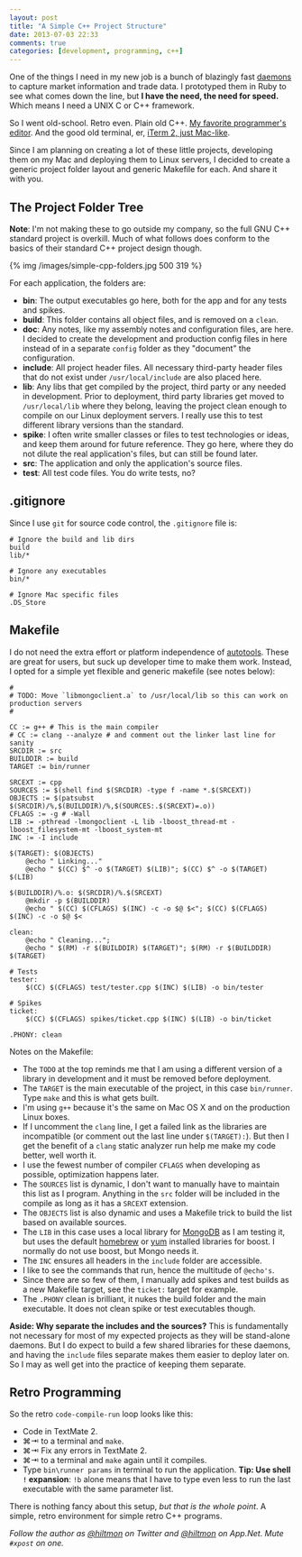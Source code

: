 ```yaml
---
layout: post
title: "A Simple C++ Project Structure"
date: 2013-07-03 22:33
comments: true
categories: [development, programming, c++]
---
```


One of the things I need in my new job is a bunch of blazingly fast [daemons][wp1] to capture market information and trade data. I prototyped them in Ruby to see what comes down the line, but **I have the need, the need for speed.** Which means I need a UNIX C or C++ framework.

So I went old-school. Retro even. Plain old C++. [My favorite programmer's editor](https://hiltmon.com/blog/2013/01/14/back-to-textmate-2/). And the good old terminal, er, [iTerm 2, just Mac-like](https://hiltmon.com/blog/2013/02/13/make-iterm-2-more-mac-like/).

Since I am planning on creating a lot of these little projects, developing them on my Mac and deploying them to Linux servers, I decided to create a generic project folder layout and generic Makefile for each. And share it with you.

## The Project Folder Tree

**Note**: I'm not making these to go outside my company, so the full GNU C++ standard project is overkill. Much of what follows does conform to the basics of their standard C++ project design though.

{% img /images/simple-cpp-folders.jpg 500 319 %}

For each application, the folders are:

* **bin**: The output executables go here, both for the app and for any tests and spikes.
* **build**: This folder contains all object files, and is removed on a `clean`.
* **doc**: Any notes, like my assembly notes and configuration files, are here. I decided to create the development and production config files in here instead of in a separate `config` folder as they "document" the configuration.
* **include**: All project header files. All necessary third-party header files that do not exist under `/usr/local/include` are also placed here.
* **lib**: Any libs that get compiled by the project, third party or any needed in development. Prior to deployment, third party libraries get moved to `/usr/local/lib` where they belong, leaving the project clean enough to compile on our Linux deployment servers. I really use this to test different library versions than the standard.
* **spike**: I often write smaller classes or files to test technologies or ideas, and keep them around for future reference. They go here, where they do not dilute the real application's files, but can still be found later.
* **src**: The application and only the application's source files.
* **test**: All test code files. You do write tests, no?

## .gitignore

Since I use `git` for source code control, the `.gitignore` file is:

```
# Ignore the build and lib dirs
build
lib/*

# Ignore any executables
bin/*

# Ignore Mac specific files
.DS_Store
```

## Makefile

I do not need the extra effort or platform independence of [autotools](http://en.wikipedia.org/wiki/GNU_build_system). These are great for users, but suck up developer time to make them work. Instead, I opted for a simple yet flexible and generic makefile (see notes below):

```
#
# TODO: Move `libmongoclient.a` to /usr/local/lib so this can work on production servers
#
 
CC := g++ # This is the main compiler
# CC := clang --analyze # and comment out the linker last line for sanity
SRCDIR := src
BUILDDIR := build
TARGET := bin/runner
 
SRCEXT := cpp
SOURCES := $(shell find $(SRCDIR) -type f -name *.$(SRCEXT))
OBJECTS := $(patsubst $(SRCDIR)/%,$(BUILDDIR)/%,$(SOURCES:.$(SRCEXT)=.o))
CFLAGS := -g # -Wall
LIB := -pthread -lmongoclient -L lib -lboost_thread-mt -lboost_filesystem-mt -lboost_system-mt
INC := -I include

$(TARGET): $(OBJECTS)
	@echo " Linking..."
	@echo " $(CC) $^ -o $(TARGET) $(LIB)"; $(CC) $^ -o $(TARGET) $(LIB)

$(BUILDDIR)/%.o: $(SRCDIR)/%.$(SRCEXT)
	@mkdir -p $(BUILDDIR)
	@echo " $(CC) $(CFLAGS) $(INC) -c -o $@ $<"; $(CC) $(CFLAGS) $(INC) -c -o $@ $<

clean:
	@echo " Cleaning..."; 
	@echo " $(RM) -r $(BUILDDIR) $(TARGET)"; $(RM) -r $(BUILDDIR) $(TARGET)

# Tests
tester:
	$(CC) $(CFLAGS) test/tester.cpp $(INC) $(LIB) -o bin/tester

# Spikes
ticket:
	$(CC) $(CFLAGS) spikes/ticket.cpp $(INC) $(LIB) -o bin/ticket

.PHONY: clean
```

Notes on the Makefile:

* The `TODO` at the top reminds me that I am using a different version of a library in development and it must be removed before deployment.
* The `TARGET` is the main executable of the project, in this case `bin/runner`. Type `make` and this is what gets built.
* I'm using `g++` because it's the same on Mac OS X and on the production Linux boxes.
* If I uncomment the `clang` line, I get a failed link as the libraries are incompatible (or comment out the last line under `$(TARGET):`). But then I get the benefit of a `clang` static analyzer run help me make my code better, well worth it.
* I use the fewest number of compiler `CFLAGS` when developing as possible, optimization happens later.
* The `SOURCES` list is dynamic, I don't want to manually have to maintain this list as I program. Anything in the `src` folder will be included in the compile as long as it has a `SRCEXT` extension.
* The `OBJECTS` list is also dynamic and uses a Makefile trick to build the list based on available sources.
* The `LIB` in this case uses a local library for [MongoDB](http://www.mongodb.org) as I am testing it, but uses the default [homebrew](http://mxcl.github.io/homebrew/) or [yum](http://yum.baseurl.org) installed libraries for boost. I normally do not use boost, but Mongo needs it.
* The `INC` ensures all headers in the `include` folder are accessible.
* I like to see the commands that run, hence the multitude of `@echo's`.
* Since there are so few of them, I manually add spikes and test builds as a new Makefile target, see the `ticket:` target for example.
* The `.PHONY` clean is brilliant, it nukes the build folder and the main executable. It does not clean spike or test executables though.

**Aside: Why separate the includes and the sources?** This is fundamentally not necessary for most of my expected projects as they will be stand-alone daemons. But I do expect to build a few shared libraries for these daemons, and having the `include` files separate makes them easier to deploy later on. So I may as well get into the practice of keeping them separate.

## Retro Programming

So the retro `code-compile-run` loop looks like this:

* Code in TextMate 2.
* ⌘⇥ to a terminal and `make`.
* ⌘⇥ Fix any errors in TextMate 2.
* ⌘⇥ to a terminal and `make` again until it compiles.
* Type `bin\runner params` in terminal to run the application. **Tip: Use shell `!` expansion**: `!b` alone means that I have to type even less to run the last executable with the same parameter list.

There is nothing fancy about this setup, *but that is the whole point*. A simple, retro environment for simple retro C++ programs.

*Follow the author as [@hiltmon](http://twitter.com/hiltmon) on Twitter and [@hiltmon](http://alpha.app.net/hiltmon) on App.Net. Mute `#xpost` on one.*

[wp1]:	http://en.wikipedia.org/wiki/Daemon_(computing)
